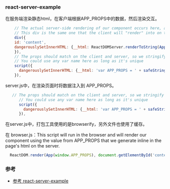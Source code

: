 ### react-server-example 

在服务端渲染静态html，在客户端根据APP_PROPS中的数据，然后渲染交互。
```js
    // The actual server-side rendering of our component occurs here, and we pass our data in as `props`. 
    // This div is the same one that the client will "render" into on the browser from browser.js
    div({
    id: 'content',
    dangerouslySetInnerHTML: {__html: ReactDOMServer.renderToString(App(props))},
    }),
    // The props should match on the client and server, so we stringify them on the page to be available for access by the code run in browser.js
    // You could use any var name here as long as it's unique
    script({
      dangerouslySetInnerHTML: {__html: 'var APP_PROPS = ' + safeStringify(props) + ';'},
    }),
```
server.js中，在渲染页面时将数据注入到 APP_PROPS。
```js
   // The props should match on the client and server, so we stringify them on the page to be available for access by the code run in browser.js
      // You could use any var name here as long as it's unique
      script({
        dangerouslySetInnerHTML: {__html: 'var APP_PROPS = ' + safeStringify(props) + ';'},
      }),
```
在server.js中，打包工具使用的是browserify，另外文件也使用了缓存。

在 browser.js：This script will run in the browser and will render our component using the value from APP_PROPS that we generate inline in the page's html on the server.
```js
  ReactDOM.render(App(window.APP_PROPS), document.getElementById('content'))
```

### 参考
* [参考 react-server-example](https://github.com/mhart/react-server-example)